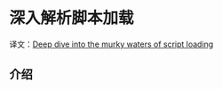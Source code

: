# 深入解析脚本加载

译文：[Deep dive into the murky waters of script loading](http://www.html5rocks.com/en/tutorials/speed/script-loading/)

## 介绍

